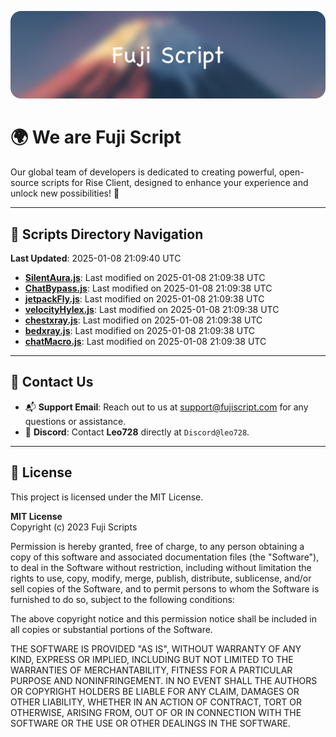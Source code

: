 ![Banner](.github/b.webp)

# 🌍 **We are Fuji Script**

Our global team of developers is dedicated to creating powerful, open-source scripts for Rise Client, designed to enhance your experience and unlock new possibilities! 🌟

---
<!-- SCRIPTS_NAVIGATION_START -->
## 📂 **Scripts Directory Navigation**

**Last Updated**: 2025-01-08 21:09:40 UTC

- **[SilentAura.js](scripts/SilentAura.js)**: Last modified on 2025-01-08 21:09:38 UTC
- **[ChatBypass.js](scripts/ChatBypass.js)**: Last modified on 2025-01-08 21:09:38 UTC
- **[jetpackFly.js](scripts/jetpackFly.js)**: Last modified on 2025-01-08 21:09:38 UTC
- **[velocityHylex.js](scripts/velocityHylex.js)**: Last modified on 2025-01-08 21:09:38 UTC
- **[chestxray.js](scripts/chestxray.js)**: Last modified on 2025-01-08 21:09:38 UTC
- **[bedxray.js](scripts/bedxray.js)**: Last modified on 2025-01-08 21:09:38 UTC
- **[chatMacro.js](scripts/chatMacro.js)**: Last modified on 2025-01-08 21:09:38 UTC

<!-- SCRIPTS_NAVIGATION_END -->

---

## 💬 **Contact Us**  
- 📬 **Support Email**: Reach out to us at [support@fujiscript.com](mailto:support@fujiscript.com) for any questions or assistance.  
- 💬 **Discord**: Contact **Leo728** directly at `Discord@leo728`.

---

## 📜 **License**

This project is licensed under the MIT License.  

**MIT License**  
Copyright (c) 2023 Fuji Scripts  

Permission is hereby granted, free of charge, to any person obtaining a copy of this software and associated documentation files (the "Software"), to deal in the Software without restriction, including without limitation the rights to use, copy, modify, merge, publish, distribute, sublicense, and/or sell copies of the Software, and to permit persons to whom the Software is furnished to do so, subject to the following conditions:  

The above copyright notice and this permission notice shall be included in all copies or substantial portions of the Software.  

THE SOFTWARE IS PROVIDED "AS IS", WITHOUT WARRANTY OF ANY KIND, EXPRESS OR IMPLIED, INCLUDING BUT NOT LIMITED TO THE WARRANTIES OF MERCHANTABILITY, FITNESS FOR A PARTICULAR PURPOSE AND NONINFRINGEMENT. IN NO EVENT SHALL THE AUTHORS OR COPYRIGHT HOLDERS BE LIABLE FOR ANY CLAIM, DAMAGES OR OTHER LIABILITY, WHETHER IN AN ACTION OF CONTRACT, TORT OR OTHERWISE, ARISING FROM, OUT OF OR IN CONNECTION WITH THE SOFTWARE OR THE USE OR OTHER DEALINGS IN THE SOFTWARE.  
